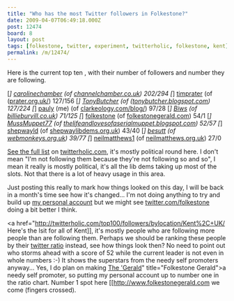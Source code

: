 ```yaml
---
title: "Who has the most Twitter followers in Folkestone?"
date: 2009-04-07T06:49:18.000Z
post: 12474
board: 8
layout: post
tags: [folkestone, twitter, experiment, twitterholic, folkestone, kent]
permalink: /m/12474/
---
```

Here is the current top ten , with their number of followers and number they are following.

[*] <a href="http://twitter.com/carolinechamber">carolinechamber</a> (of <a href="http://www.channelchamber.co.uk">channelchamber.co.uk</a>) 202/294
[*] <a href="http://twitter.com/timprater">timprater</a> (of (<a href="http://www.prater.org.uk/">prater.org.uk/</a>) 127/156
[*] <a href="http://twitter.com/TonyButcher">TonyButcher</a> (of (<a href="http://tonybutcher.blogspot.com">tonybutcher.blogspot.com</a>) 127/224
[*] <a href="http://twitter.com/pauly">pauly</a> (me) (of <a href="http://www.clarkeology.com/blog/">clarkeology.com/blog/</a>) 97/28
[*] <a href="http://twitter.com/Biws">Biws</a> (of <a href="http://www.billieburvill.co.uk">billieburvill.co.uk</a>) 71/125
[*] <a href="http://twitter.com/folkestone">folkestone</a> (of <a href="http://www.folkestonegerald.com">folkestonegerald.com</a>) 54/1
[*] <a href="http://twitter.com/MissMuppet77">MussMuppet77</a> (of <a href="http://thelifeandlovesofaserialmuppet.blogspot.com">thelifeandlovesofaserialmuppet.blogspot.com</a>)        52/57
[*] <a href="http://twitter.com/shepwayld">shepwayld</a> (of <a href="http://www.shepwaylibdems.org.uk">shepwaylibdems.org.uk</a>) 43/40
[*] <a href="http://twitter.com/besutt">besutt</a> (of <a href="http://www.webmonkeys.org.uk">webmonkeys.org.uk</a>) 39/77
[*] <a href="http://twitter.com/neilmatthews1">neilmatthews1</a> (of <a href="http://neilmatthews.org.uk">neilmatthews.org.uk</a>) 27/0

<a href="http://twitterholic.com/top100/followers/bylocation/Folkestone%2C+Kent%2C+UK/">See the full list</a> on <a href="http://twitterholic.com">twitterholic.com</a>, it's mostly political round here. I don't mean "I'm not following them because they're not following so and so", I mean it really is mostly political, it's all the lib dems taking up most of the slots. Not that there is a lot of heavy usage in this area.

Just posting this really to mark how things looked on this day, I will be back in a month's time see how it's changed... I'm not doing anything to try and build up <a href="http://twitter.com/pauly">my personal account</a> but we might see <a href="http://twitter.com/folkestone">twitter.com/folkestone</a> doing a bit better I think.

<a href="http://twitterholic.com/top100/followers/bylocation/Kent%2C+UK/ Here's the lsit for all of Kent]], it's mostly people who are following more people than are following them. Perhaps we should be ranking these people by their <a href="http://twitterratio.com">twitter ratio</a> instead, see how things look then? No need to point out who storms ahead with a score of 52 while the current leader is not even in whole numbers :-) It shows the superstars from the needy self promoters anyway... Yes, I do plan on making <a href="http://www.folkestonegerald.com">The 'Gerald</a>" title="Folkestone Gerald">a needy self promoter, so putting my personal account up to number one in the ratio chart. Number 1 spot here [[http://www.folkestonegerald.com we</a> come (fingers crossed).
